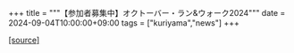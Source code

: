 +++
title = """【参加者募集中】オクトーバー・ラン&ウォーク2024"""
date = 2024-09-04T10:00:00+09:00
tags = ["kuriyama","news"]
+++


[[source]](https://www.town.kuriyama.hokkaido.jp/soshiki/55/28684.html)
